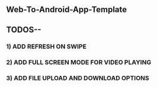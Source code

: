 ## Web-To-Android-App-Template 

## TODOS--
### 1) ADD REFRESH ON SWIPE 
### 2) ADD FULL SCREEN MODE FOR VIDEO PLAYING
### 3) ADD FILE UPLOAD AND DOWNLOAD OPTIONS
